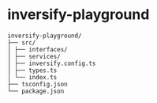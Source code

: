 # inversify-playground

```
inversify-playground/
├── src/
│ ├── interfaces/
│ ├── services/
│ ├── inversify.config.ts
│ ├── types.ts
│ └── index.ts
├── tsconfig.json
└── package.json
```
